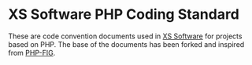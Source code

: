 XS Software PHP Coding Standard
====================================

These are code convention documents used in [XS Software](http://www.xs-software.com/) for projects based on PHP. The base of the documents has been forked and inspired from [PHP-FIG](https://github.com/php-fig/fig-standards).
